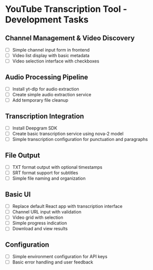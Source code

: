 # YouTube Transcription Tool - Development Tasks

## Channel Management & Video Discovery
- [ ] Simple channel input form in frontend
- [ ] Video list display with basic metadata
- [ ] Video selection interface with checkboxes

## Audio Processing Pipeline
- [ ] Install yt-dlp for audio extraction
- [ ] Create simple audio extraction service
- [ ] Add temporary file cleanup

## Transcription Integration
- [ ] Install Deepgram SDK
- [ ] Create basic transcription service using nova-2 model
- [ ] Simple transcription configuration for punctuation and paragraphs

## File Output
- [ ] TXT format output with optional timestamps
- [ ] SRT format support for subtitles
- [ ] Simple file naming and organization

## Basic UI
- [ ] Replace default React app with transcription interface
- [ ] Channel URL input with validation
- [ ] Video grid with selection
- [ ] Simple progress indication
- [ ] Download and view results

## Configuration
- [ ] Simple environment configuration for API keys
- [ ] Basic error handling and user feedback